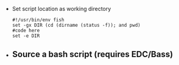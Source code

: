- Set script location as working directory
    ```
    #!/usr/bin/env fish
    set -gx DIR (cd (dirname (status -f)); and pwd)
    #code here
    set -e DIR
    ```

- Source a bash script (requires EDC/Bass)
    - 
